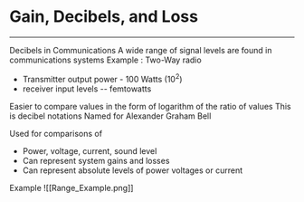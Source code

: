 # Gain, Decibels, and Loss
---
Decibels in Communications
A wide range of signal levels are found in communications systems
Example : Two-Way radio
- Transmitter output power - 100 Watts ($10^2$)
- receiver input levels -- femtowatts

Easier to compare values in the form of logarithm of the ratio of values
	This is decibel notations
	Named for Alexander Graham Bell

Used for comparisons of
- Power, voltage, current, sound level
- Can represent system gains and losses
- Can represent absolute levels of power voltages or current

Example
![[Range_Example.png]]

